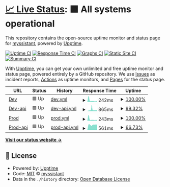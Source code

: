 # [📈 Live Status](https://myssistant.github.io/upptime): <!--live status--> **🟩 All systems operational**

This repository contains the open-source uptime monitor and status page for [myssistant](https://myssistant.github.io/upptime), powered by [Upptime](https://github.com/upptime/upptime).

[![Uptime CI](https://github.com/myssistant/upptime/workflows/Uptime%20CI/badge.svg)](https://github.com/myssistant/upptime/actions?query=workflow%3A%22Uptime+CI%22)
[![Response Time CI](https://github.com/myssistant/upptime/workflows/Response%20Time%20CI/badge.svg)](https://github.com/myssistant/upptime/actions?query=workflow%3A%22Response+Time+CI%22)
[![Graphs CI](https://github.com/myssistant/upptime/workflows/Graphs%20CI/badge.svg)](https://github.com/myssistant/upptime/actions?query=workflow%3A%22Graphs+CI%22)
[![Static Site CI](https://github.com/myssistant/upptime/workflows/Static%20Site%20CI/badge.svg)](https://github.com/myssistant/upptime/actions?query=workflow%3A%22Static+Site+CI%22)
[![Summary CI](https://github.com/myssistant/upptime/workflows/Summary%20CI/badge.svg)](https://github.com/myssistant/upptime/actions?query=workflow%3A%22Summary+CI%22)

With [Upptime](https://upptime.js.org), you can get your own unlimited and free uptime monitor and status page, powered entirely by a GitHub repository. We use [Issues](https://github.com/myssistant/upptime/issues) as incident reports, [Actions](https://github.com/myssistant/upptime/actions) as uptime monitors, and [Pages](https://myssistant.github.io/upptime) for the status page.

<!--start: status pages-->
<!-- This summary is generated by Upptime (https://github.com/upptime/upptime) -->
<!-- Do not edit this manually, your changes will be overwritten -->
<!-- prettier-ignore -->
| URL | Status | History | Response Time | Uptime |
| --- | ------ | ------- | ------------- | ------ |
| <img alt="" src="https://spaces.myssistant.cloud/sites/favicon-32x32.png" height="13"> [Dev](https://dev.myssistant.com) | 🟩 Up | [dev.yml](https://github.com/myssistant/upptime/commits/HEAD/history/dev.yml) | <details><summary><img alt="Response time graph" src="./graphs/dev/response-time-week.png" height="20"> 242ms</summary><br><a href="https://myssistant.github.io/upptime/history/dev"><img alt="Response time 272" src="https://img.shields.io/endpoint?url=https%3A%2F%2Fraw.githubusercontent.com%2Fmyssistant%2Fupptime%2FHEAD%2Fapi%2Fdev%2Fresponse-time.json"></a><br><a href="https://myssistant.github.io/upptime/history/dev"><img alt="24-hour response time 135" src="https://img.shields.io/endpoint?url=https%3A%2F%2Fraw.githubusercontent.com%2Fmyssistant%2Fupptime%2FHEAD%2Fapi%2Fdev%2Fresponse-time-day.json"></a><br><a href="https://myssistant.github.io/upptime/history/dev"><img alt="7-day response time 242" src="https://img.shields.io/endpoint?url=https%3A%2F%2Fraw.githubusercontent.com%2Fmyssistant%2Fupptime%2FHEAD%2Fapi%2Fdev%2Fresponse-time-week.json"></a><br><a href="https://myssistant.github.io/upptime/history/dev"><img alt="30-day response time 272" src="https://img.shields.io/endpoint?url=https%3A%2F%2Fraw.githubusercontent.com%2Fmyssistant%2Fupptime%2FHEAD%2Fapi%2Fdev%2Fresponse-time-month.json"></a><br><a href="https://myssistant.github.io/upptime/history/dev"><img alt="1-year response time 272" src="https://img.shields.io/endpoint?url=https%3A%2F%2Fraw.githubusercontent.com%2Fmyssistant%2Fupptime%2FHEAD%2Fapi%2Fdev%2Fresponse-time-year.json"></a></details> | <details><summary><a href="https://myssistant.github.io/upptime/history/dev">100.00%</a></summary><a href="https://myssistant.github.io/upptime/history/dev"><img alt="All-time uptime 100.00%" src="https://img.shields.io/endpoint?url=https%3A%2F%2Fraw.githubusercontent.com%2Fmyssistant%2Fupptime%2FHEAD%2Fapi%2Fdev%2Fuptime.json"></a><br><a href="https://myssistant.github.io/upptime/history/dev"><img alt="24-hour uptime 100.00%" src="https://img.shields.io/endpoint?url=https%3A%2F%2Fraw.githubusercontent.com%2Fmyssistant%2Fupptime%2FHEAD%2Fapi%2Fdev%2Fuptime-day.json"></a><br><a href="https://myssistant.github.io/upptime/history/dev"><img alt="7-day uptime 100.00%" src="https://img.shields.io/endpoint?url=https%3A%2F%2Fraw.githubusercontent.com%2Fmyssistant%2Fupptime%2FHEAD%2Fapi%2Fdev%2Fuptime-week.json"></a><br><a href="https://myssistant.github.io/upptime/history/dev"><img alt="30-day uptime 100.00%" src="https://img.shields.io/endpoint?url=https%3A%2F%2Fraw.githubusercontent.com%2Fmyssistant%2Fupptime%2FHEAD%2Fapi%2Fdev%2Fuptime-month.json"></a><br><a href="https://myssistant.github.io/upptime/history/dev"><img alt="1-year uptime 100.00%" src="https://img.shields.io/endpoint?url=https%3A%2F%2Fraw.githubusercontent.com%2Fmyssistant%2Fupptime%2FHEAD%2Fapi%2Fdev%2Fuptime-year.json"></a></details>
| <img alt="" src="https://spaces.myssistant.cloud/sites/favicon-32x32.png" height="13"> [Dev-api](https://api-dev.myssistant.com/ping) | 🟩 Up | [dev-api.yml](https://github.com/myssistant/upptime/commits/HEAD/history/dev-api.yml) | <details><summary><img alt="Response time graph" src="./graphs/dev-api/response-time-week.png" height="20"> 865ms</summary><br><a href="https://myssistant.github.io/upptime/history/dev-api"><img alt="Response time 686" src="https://img.shields.io/endpoint?url=https%3A%2F%2Fraw.githubusercontent.com%2Fmyssistant%2Fupptime%2FHEAD%2Fapi%2Fdev-api%2Fresponse-time.json"></a><br><a href="https://myssistant.github.io/upptime/history/dev-api"><img alt="24-hour response time 553" src="https://img.shields.io/endpoint?url=https%3A%2F%2Fraw.githubusercontent.com%2Fmyssistant%2Fupptime%2FHEAD%2Fapi%2Fdev-api%2Fresponse-time-day.json"></a><br><a href="https://myssistant.github.io/upptime/history/dev-api"><img alt="7-day response time 865" src="https://img.shields.io/endpoint?url=https%3A%2F%2Fraw.githubusercontent.com%2Fmyssistant%2Fupptime%2FHEAD%2Fapi%2Fdev-api%2Fresponse-time-week.json"></a><br><a href="https://myssistant.github.io/upptime/history/dev-api"><img alt="30-day response time 686" src="https://img.shields.io/endpoint?url=https%3A%2F%2Fraw.githubusercontent.com%2Fmyssistant%2Fupptime%2FHEAD%2Fapi%2Fdev-api%2Fresponse-time-month.json"></a><br><a href="https://myssistant.github.io/upptime/history/dev-api"><img alt="1-year response time 686" src="https://img.shields.io/endpoint?url=https%3A%2F%2Fraw.githubusercontent.com%2Fmyssistant%2Fupptime%2FHEAD%2Fapi%2Fdev-api%2Fresponse-time-year.json"></a></details> | <details><summary><a href="https://myssistant.github.io/upptime/history/dev-api">99.32%</a></summary><a href="https://myssistant.github.io/upptime/history/dev-api"><img alt="All-time uptime 99.66%" src="https://img.shields.io/endpoint?url=https%3A%2F%2Fraw.githubusercontent.com%2Fmyssistant%2Fupptime%2FHEAD%2Fapi%2Fdev-api%2Fuptime.json"></a><br><a href="https://myssistant.github.io/upptime/history/dev-api"><img alt="24-hour uptime 100.00%" src="https://img.shields.io/endpoint?url=https%3A%2F%2Fraw.githubusercontent.com%2Fmyssistant%2Fupptime%2FHEAD%2Fapi%2Fdev-api%2Fuptime-day.json"></a><br><a href="https://myssistant.github.io/upptime/history/dev-api"><img alt="7-day uptime 99.32%" src="https://img.shields.io/endpoint?url=https%3A%2F%2Fraw.githubusercontent.com%2Fmyssistant%2Fupptime%2FHEAD%2Fapi%2Fdev-api%2Fuptime-week.json"></a><br><a href="https://myssistant.github.io/upptime/history/dev-api"><img alt="30-day uptime 99.66%" src="https://img.shields.io/endpoint?url=https%3A%2F%2Fraw.githubusercontent.com%2Fmyssistant%2Fupptime%2FHEAD%2Fapi%2Fdev-api%2Fuptime-month.json"></a><br><a href="https://myssistant.github.io/upptime/history/dev-api"><img alt="1-year uptime 99.66%" src="https://img.shields.io/endpoint?url=https%3A%2F%2Fraw.githubusercontent.com%2Fmyssistant%2Fupptime%2FHEAD%2Fapi%2Fdev-api%2Fuptime-year.json"></a></details>
| <img alt="" src="https://spaces.myssistant.cloud/sites/favicon-32x32.png" height="13"> [Prod](https://myssistant.com) | 🟩 Up | [prod.yml](https://github.com/myssistant/upptime/commits/HEAD/history/prod.yml) | <details><summary><img alt="Response time graph" src="./graphs/prod/response-time-week.png" height="20"> 243ms</summary><br><a href="https://myssistant.github.io/upptime/history/prod"><img alt="Response time 243" src="https://img.shields.io/endpoint?url=https%3A%2F%2Fraw.githubusercontent.com%2Fmyssistant%2Fupptime%2FHEAD%2Fapi%2Fprod%2Fresponse-time.json"></a><br><a href="https://myssistant.github.io/upptime/history/prod"><img alt="24-hour response time 137" src="https://img.shields.io/endpoint?url=https%3A%2F%2Fraw.githubusercontent.com%2Fmyssistant%2Fupptime%2FHEAD%2Fapi%2Fprod%2Fresponse-time-day.json"></a><br><a href="https://myssistant.github.io/upptime/history/prod"><img alt="7-day response time 243" src="https://img.shields.io/endpoint?url=https%3A%2F%2Fraw.githubusercontent.com%2Fmyssistant%2Fupptime%2FHEAD%2Fapi%2Fprod%2Fresponse-time-week.json"></a><br><a href="https://myssistant.github.io/upptime/history/prod"><img alt="30-day response time 243" src="https://img.shields.io/endpoint?url=https%3A%2F%2Fraw.githubusercontent.com%2Fmyssistant%2Fupptime%2FHEAD%2Fapi%2Fprod%2Fresponse-time-month.json"></a><br><a href="https://myssistant.github.io/upptime/history/prod"><img alt="1-year response time 243" src="https://img.shields.io/endpoint?url=https%3A%2F%2Fraw.githubusercontent.com%2Fmyssistant%2Fupptime%2FHEAD%2Fapi%2Fprod%2Fresponse-time-year.json"></a></details> | <details><summary><a href="https://myssistant.github.io/upptime/history/prod">100.00%</a></summary><a href="https://myssistant.github.io/upptime/history/prod"><img alt="All-time uptime 100.00%" src="https://img.shields.io/endpoint?url=https%3A%2F%2Fraw.githubusercontent.com%2Fmyssistant%2Fupptime%2FHEAD%2Fapi%2Fprod%2Fuptime.json"></a><br><a href="https://myssistant.github.io/upptime/history/prod"><img alt="24-hour uptime 100.00%" src="https://img.shields.io/endpoint?url=https%3A%2F%2Fraw.githubusercontent.com%2Fmyssistant%2Fupptime%2FHEAD%2Fapi%2Fprod%2Fuptime-day.json"></a><br><a href="https://myssistant.github.io/upptime/history/prod"><img alt="7-day uptime 100.00%" src="https://img.shields.io/endpoint?url=https%3A%2F%2Fraw.githubusercontent.com%2Fmyssistant%2Fupptime%2FHEAD%2Fapi%2Fprod%2Fuptime-week.json"></a><br><a href="https://myssistant.github.io/upptime/history/prod"><img alt="30-day uptime 100.00%" src="https://img.shields.io/endpoint?url=https%3A%2F%2Fraw.githubusercontent.com%2Fmyssistant%2Fupptime%2FHEAD%2Fapi%2Fprod%2Fuptime-month.json"></a><br><a href="https://myssistant.github.io/upptime/history/prod"><img alt="1-year uptime 100.00%" src="https://img.shields.io/endpoint?url=https%3A%2F%2Fraw.githubusercontent.com%2Fmyssistant%2Fupptime%2FHEAD%2Fapi%2Fprod%2Fuptime-year.json"></a></details>
| <img alt="" src="https://spaces.myssistant.cloud/sites/favicon-32x32.png" height="13"> [Prod-api](https://api.myssistant.com/ping) | 🟩 Up | [prod-api.yml](https://github.com/myssistant/upptime/commits/HEAD/history/prod-api.yml) | <details><summary><img alt="Response time graph" src="./graphs/prod-api/response-time-week.png" height="20"> 561ms</summary><br><a href="https://myssistant.github.io/upptime/history/prod-api"><img alt="Response time 561" src="https://img.shields.io/endpoint?url=https%3A%2F%2Fraw.githubusercontent.com%2Fmyssistant%2Fupptime%2FHEAD%2Fapi%2Fprod-api%2Fresponse-time.json"></a><br><a href="https://myssistant.github.io/upptime/history/prod-api"><img alt="24-hour response time 584" src="https://img.shields.io/endpoint?url=https%3A%2F%2Fraw.githubusercontent.com%2Fmyssistant%2Fupptime%2FHEAD%2Fapi%2Fprod-api%2Fresponse-time-day.json"></a><br><a href="https://myssistant.github.io/upptime/history/prod-api"><img alt="7-day response time 561" src="https://img.shields.io/endpoint?url=https%3A%2F%2Fraw.githubusercontent.com%2Fmyssistant%2Fupptime%2FHEAD%2Fapi%2Fprod-api%2Fresponse-time-week.json"></a><br><a href="https://myssistant.github.io/upptime/history/prod-api"><img alt="30-day response time 561" src="https://img.shields.io/endpoint?url=https%3A%2F%2Fraw.githubusercontent.com%2Fmyssistant%2Fupptime%2FHEAD%2Fapi%2Fprod-api%2Fresponse-time-month.json"></a><br><a href="https://myssistant.github.io/upptime/history/prod-api"><img alt="1-year response time 561" src="https://img.shields.io/endpoint?url=https%3A%2F%2Fraw.githubusercontent.com%2Fmyssistant%2Fupptime%2FHEAD%2Fapi%2Fprod-api%2Fresponse-time-year.json"></a></details> | <details><summary><a href="https://myssistant.github.io/upptime/history/prod-api">66.73%</a></summary><a href="https://myssistant.github.io/upptime/history/prod-api"><img alt="All-time uptime 66.73%" src="https://img.shields.io/endpoint?url=https%3A%2F%2Fraw.githubusercontent.com%2Fmyssistant%2Fupptime%2FHEAD%2Fapi%2Fprod-api%2Fuptime.json"></a><br><a href="https://myssistant.github.io/upptime/history/prod-api"><img alt="24-hour uptime 100.00%" src="https://img.shields.io/endpoint?url=https%3A%2F%2Fraw.githubusercontent.com%2Fmyssistant%2Fupptime%2FHEAD%2Fapi%2Fprod-api%2Fuptime-day.json"></a><br><a href="https://myssistant.github.io/upptime/history/prod-api"><img alt="7-day uptime 66.73%" src="https://img.shields.io/endpoint?url=https%3A%2F%2Fraw.githubusercontent.com%2Fmyssistant%2Fupptime%2FHEAD%2Fapi%2Fprod-api%2Fuptime-week.json"></a><br><a href="https://myssistant.github.io/upptime/history/prod-api"><img alt="30-day uptime 66.73%" src="https://img.shields.io/endpoint?url=https%3A%2F%2Fraw.githubusercontent.com%2Fmyssistant%2Fupptime%2FHEAD%2Fapi%2Fprod-api%2Fuptime-month.json"></a><br><a href="https://myssistant.github.io/upptime/history/prod-api"><img alt="1-year uptime 66.73%" src="https://img.shields.io/endpoint?url=https%3A%2F%2Fraw.githubusercontent.com%2Fmyssistant%2Fupptime%2FHEAD%2Fapi%2Fprod-api%2Fuptime-year.json"></a></details>

<!--end: status pages-->

[**Visit our status website →**](https://myssistant.github.io/upptime)

## 📄 License

- Powered by: [Upptime](https://github.com/upptime/upptime)
- Code: [MIT](./LICENSE) © [myssistant](https://myssistant.github.io/upptime)
- Data in the `./history` directory: [Open Database License](https://opendatacommons.org/licenses/odbl/1-0/)
